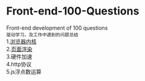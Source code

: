 # Front-end-100-Questions
Front-end development of 100 questions   
`驱动学习，及工作中遇到的问题总结`    
1.[浏览器内核](https://github.com/Mrzhangqc/Front-end-100-Questions/issues/1)   
2.[页面渲染](https://github.com/Mrzhangqc/Front-end-100-Questions/issues/2)   
3.硬件加速   
4.http协议   
5.js浮点数运算   
